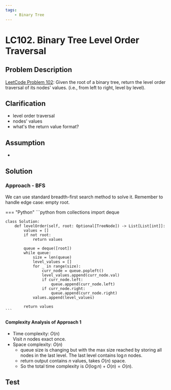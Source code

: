 ```yaml
---
tags:
    - Binary Tree
---
```


# LC102. Binary Tree Level Order Traversal

## Problem Description

[LeetCode Problem 102](https://leetcode.com/problems/binary-tree-level-order-traversal/):
Given the root of a binary tree, return the level order traversal of its nodes' values.
(i.e., from left to right, level by level).

## Clarification

- level order traversal
- nodes' values
- what's the return value format?

## Assumption

-

## Solution

### Approach - BFS

We can use standard breadth-first search method to solve it. Remember to handle edge
case: empty root.

=== "Python"
    ```python
    from collections import deque


    class Solution:
        def levelOrder(self, root: Optional[TreeNode]) -> List[List[int]]:
            values = []
            if not root:
                return values

            queue = deque([root])
            while queue:
                size = len(queue)
                level_values = []
                for _ in range(size):
                    curr_node = queue.popleft()
                    level_values.append(curr_node.val)
                    if curr_node.left:
                        queue.append(curr_node.left)
                    if curr_node.right:
                        queue.append(curr_node.right)
                values.append(level_values)

            return values
    ```

#### Complexity Analysis of Approach 1

- Time complexity: $O(n)$  
    Visit $n$ nodes exact once.
- Space complexity: $O(n)$  
    - queue size is changing but with the max size reached by storing all nodes in the
    last level. The last level contains $\log n$ nodes.
    - return output contains $n$ values, takes $O(n)$ space.
    - So the total time complexity is $O(\log n) + O(n) = O(n)$.

## Test
